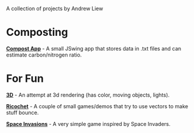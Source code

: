 
A collection of projects by Andrew Liew
# Composting
[**Compost App**](https://github.com/alie6645/ia) - A small JSwing app that stores data in .txt files and can estimate carbon/nitrogen ratio.

# For Fun
[**3D**](https://github.com/alie6645/Scene3d) - An attempt at 3d rendering (has color, moving objects, lights).

[**Ricochet**](https://github.com/alie6645/Ricochet) - A couple of small games/demos that try to use vectors to make stuff bounce.

[**Space Invasions**](https://github.com/alie6645/SpaceInvader) - A very simple game inspired by Space Invaders.
